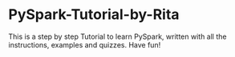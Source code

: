 # PySpark-Tutorial-by-Rita
This is a step by step Tutorial to learn PySpark, written with all the instructions, examples and quizzes. Have fun!
